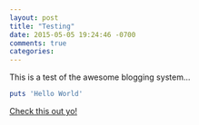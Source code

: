 ```yaml
---
layout: post
title: "Testing"
date: 2015-05-05 19:24:46 -0700
comments: true
categories:
---
```

<!--more-->
This is a test of the awesome blogging system...

```ruby
puts 'Hello World'
```

[Check this out yo!](https://www.youtube.com/watch?v=POBI7OhGB18)
